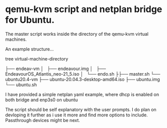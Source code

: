 # qemu-kvm script and netplan bridge for Ubuntu.

The master script works inside the directory of the qemu-kvm virtual machines.

An example structure...

tree virtual-machine-directory

├── endeav-vm
│   ├── endeavour.img
│   ├── EndeavourOS_Atlantis_neo-21_5.iso
│   └── endo.sh
├├── master.sh
└── ubuntu20.4-vm
    ├── ubuntu-20.04.3-desktop-amd64.iso
    ├── ubuntu.img
    └── ubuntu.sh

I have provided a simple netplan yaml example, where dhcp is enabled on both bridge and enp3s0 on ubuntu

The script should be self explanatory with the user prompts. I do plan on devloping it further as i use it more and find
more options to include. Passthrough devices might be next.
